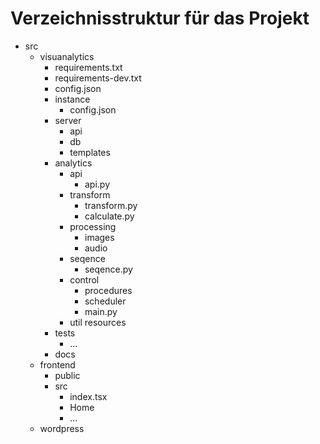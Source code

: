 # Verzeichnisstruktur für das Projekt

- src
    - visuanalytics
        - requirements.txt
        - requirements-dev.txt
        - config.json
        - instance
            - config.json
        - server
            - api
            - db
            - templates
        - analytics
            - api
              - api.py
            - transform
              - transform.py
              - calculate.py
            - processing
              - images
              - audio
            - seqence
              - seqence.py
           - control
             - procedures
             - scheduler
             - main.py
           - util
           resources
         - tests
            - ...
         - docs
    - frontend
      - public
      - src
        - index.tsx
        - Home
        - ...
    - wordpress 
